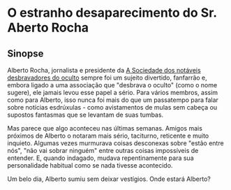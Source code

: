 # O estranho desaparecimento do Sr. Aberto Rocha

## Sinopse

Alberto Rocha, jornalista e presidente da [A Sociedade dos notáveis desbravadores do oculto](../../pages/desbravadores_do_oculto/index.md) sempre foi um sujeito divertido, fanfarrão e, embora ligado a uma associação que "desbrava o oculto" (como o nome sugere), ele jamais levou esse papel a sério. Para vários membros, assim como para Alberto, isso nunca foi mais do que um passatempo para falar sobre notícias esdrúxulas - como avistamentos de mulas sem cabeça ou supostos fantasmas que se levantam de suas tumbas.

Mas parece que algo aconteceu nas últimas semanas. Amigos mais próximos de Alberto o notaram mais sério, taciturno, reticente e muito inquieto. Algumas vezes murmurava coisas desconexas sobre "estão entre nós", "não vai sobrar ninguém" entre outras coisas impossíveis de entender. E, quando indagado, mudava repentinamente para sua personalidade habitual como se nada tivesse acontecido.

Um belo dia, Alberto sumiu sem deixar vestígios. Onde estará Alberto?
